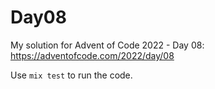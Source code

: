 # Day08

My solution for Advent of Code 2022 - Day 08: https://adventofcode.com/2022/day/08

Use `mix test` to run the code.
